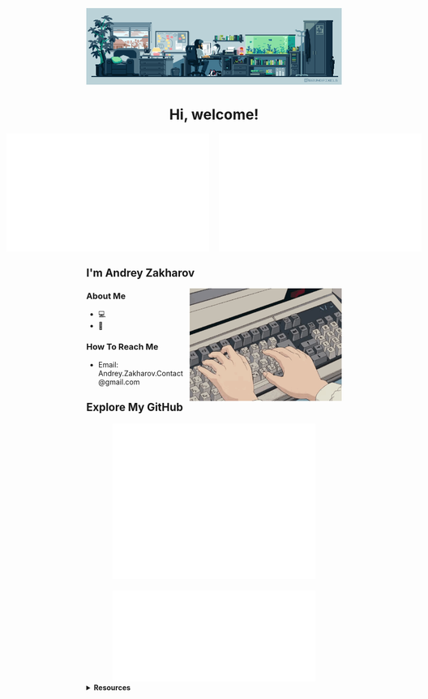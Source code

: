 <p align="center">
  <img src="banner1.gif" alt="Banner">
</p>

<div align="center">
  <h1>Hi, welcome!</h1>
</div>

<div align="center" style="display: flex; justify-content: center; gap: 20px; margin-top: 20px;">
  <img src="/metrics.plugin.isocalendar.fullyear.svg" alt="Commit Calendar" width="400">
  <img src="/metrics.plugin.habits.charts.svg" alt="Coding Activity" width="400">
</div>

<h2>I'm Andrey Zakharov</h2>

<img align="right" src="./keyboard1.gif" alt="Keyboard GIF" width="300"/>

<h3>About Me</h3>
<ul>
  <li>💻</li>
  <li>📖 </li>
</ul>
<h3>How To Reach Me</h3>
<ul>
  <li>Email: Andrey.Zakharov.Contact@gmail.com</li>
</ul>

<h2>Explore My GitHub</h2>
<div align="center" style="margin-top: 20px;">
  <img src="/github-metrics.svg" alt="GitHub Metrics" width="400">
</div>
<div align="center" style="margin-top: 20px;">
  <img src="/metrics.plugin.achievements.svg" alt="Achievements" width="400">
</div>

<details>
  <summary><strong>Resources</strong></summary>
  <p>
    Below is a collection of resources that played a role in shaping this project. Some were directly utilized, while others served as sources of inspiration, guiding design choices and enhancing functionality.
  </p>
  <ul>
    <li><a href="https://github.com/Nathan13888/VisitorBadgeReloaded?tab=readme-ov-file#migrating-from-visitor-badge">Visitor Badge Reloaded</a></li>
    <li><a href="https://github.com/lowlighter/metrics">Lowlighter Metrics</a></li>
    <li><a href="https://github.com/anuraghazra/github-readme-stats">Anurag's GitHub Stats</a></li>
    <li><a href="https://github.com/DenverCoder1/github-readme-streak-stats">GitHub Streak Stats</a></li>
    <li><a href="https://github.com/ryo-ma/github-profile-trophy">GitHub Profile Trophy</a></li>
    <li><a href="https://github.com/Ileriayo/markdown-badges">Markdown Badges</a></li>
    <li><a href="https://github.com/pujux/badge-it?tab=readme-ov-file">Badge It</a></li>
  </ul>
</details>

